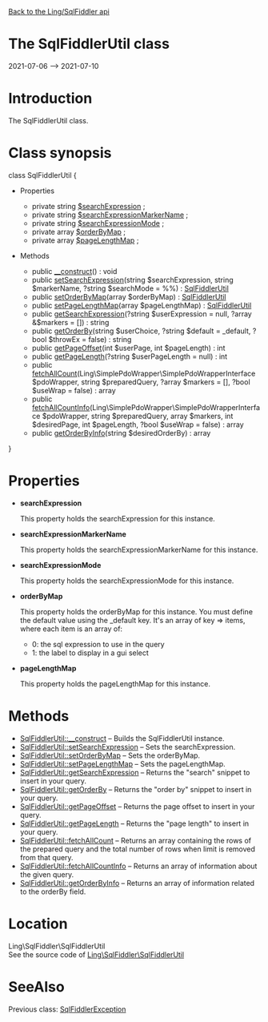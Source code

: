 [Back to the Ling/SqlFiddler api](https://github.com/lingtalfi/SqlFiddler/blob/master/doc/api/Ling/SqlFiddler.md)



The SqlFiddlerUtil class
================
2021-07-06 --> 2021-07-10






Introduction
============

The SqlFiddlerUtil class.



Class synopsis
==============


class <span class="pl-k">SqlFiddlerUtil</span>  {

- Properties
    - private string [$searchExpression](#property-searchExpression) ;
    - private string [$searchExpressionMarkerName](#property-searchExpressionMarkerName) ;
    - private string [$searchExpressionMode](#property-searchExpressionMode) ;
    - private array [$orderByMap](#property-orderByMap) ;
    - private array [$pageLengthMap](#property-pageLengthMap) ;

- Methods
    - public [__construct](https://github.com/lingtalfi/SqlFiddler/blob/master/doc/api/Ling/SqlFiddler/SqlFiddlerUtil/__construct.md)() : void
    - public [setSearchExpression](https://github.com/lingtalfi/SqlFiddler/blob/master/doc/api/Ling/SqlFiddler/SqlFiddlerUtil/setSearchExpression.md)(string $searchExpression, string $markerName, ?string $searchMode = %%) : [SqlFiddlerUtil](https://github.com/lingtalfi/SqlFiddler/blob/master/doc/api/Ling/SqlFiddler/SqlFiddlerUtil.md)
    - public [setOrderByMap](https://github.com/lingtalfi/SqlFiddler/blob/master/doc/api/Ling/SqlFiddler/SqlFiddlerUtil/setOrderByMap.md)(array $orderByMap) : [SqlFiddlerUtil](https://github.com/lingtalfi/SqlFiddler/blob/master/doc/api/Ling/SqlFiddler/SqlFiddlerUtil.md)
    - public [setPageLengthMap](https://github.com/lingtalfi/SqlFiddler/blob/master/doc/api/Ling/SqlFiddler/SqlFiddlerUtil/setPageLengthMap.md)(array $pageLengthMap) : [SqlFiddlerUtil](https://github.com/lingtalfi/SqlFiddler/blob/master/doc/api/Ling/SqlFiddler/SqlFiddlerUtil.md)
    - public [getSearchExpression](https://github.com/lingtalfi/SqlFiddler/blob/master/doc/api/Ling/SqlFiddler/SqlFiddlerUtil/getSearchExpression.md)(?string $userExpression = null, ?array &$markers = []) : string
    - public [getOrderBy](https://github.com/lingtalfi/SqlFiddler/blob/master/doc/api/Ling/SqlFiddler/SqlFiddlerUtil/getOrderBy.md)(string $userChoice, ?string $default = _default, ?bool $throwEx = false) : string
    - public [getPageOffset](https://github.com/lingtalfi/SqlFiddler/blob/master/doc/api/Ling/SqlFiddler/SqlFiddlerUtil/getPageOffset.md)(int $userPage, int $pageLength) : int
    - public [getPageLength](https://github.com/lingtalfi/SqlFiddler/blob/master/doc/api/Ling/SqlFiddler/SqlFiddlerUtil/getPageLength.md)(?string $userPageLength = null) : int
    - public [fetchAllCount](https://github.com/lingtalfi/SqlFiddler/blob/master/doc/api/Ling/SqlFiddler/SqlFiddlerUtil/fetchAllCount.md)(Ling\SimplePdoWrapper\SimplePdoWrapperInterface $pdoWrapper, string $preparedQuery, ?array $markers = [], ?bool $useWrap = false) : array
    - public [fetchAllCountInfo](https://github.com/lingtalfi/SqlFiddler/blob/master/doc/api/Ling/SqlFiddler/SqlFiddlerUtil/fetchAllCountInfo.md)(Ling\SimplePdoWrapper\SimplePdoWrapperInterface $pdoWrapper, string $preparedQuery, array $markers, int $desiredPage, int $pageLength, ?bool $useWrap = false) : array
    - public [getOrderByInfo](https://github.com/lingtalfi/SqlFiddler/blob/master/doc/api/Ling/SqlFiddler/SqlFiddlerUtil/getOrderByInfo.md)(string $desiredOrderBy) : array

}




Properties
=============

- <span id="property-searchExpression"><b>searchExpression</b></span>

    This property holds the searchExpression for this instance.
    
    

- <span id="property-searchExpressionMarkerName"><b>searchExpressionMarkerName</b></span>

    This property holds the searchExpressionMarkerName for this instance.
    
    

- <span id="property-searchExpressionMode"><b>searchExpressionMode</b></span>

    This property holds the searchExpressionMode for this instance.
    
    

- <span id="property-orderByMap"><b>orderByMap</b></span>

    This property holds the orderByMap for this instance.
    You must define the default value using the _default key.
    It's an array of key => items, where each item is an array of:
    - 0: the sql expression to use in the query
    - 1: the label to display in a gui select
    
    

- <span id="property-pageLengthMap"><b>pageLengthMap</b></span>

    This property holds the pageLengthMap for this instance.
    
    



Methods
==============

- [SqlFiddlerUtil::__construct](https://github.com/lingtalfi/SqlFiddler/blob/master/doc/api/Ling/SqlFiddler/SqlFiddlerUtil/__construct.md) &ndash; Builds the SqlFiddlerUtil instance.
- [SqlFiddlerUtil::setSearchExpression](https://github.com/lingtalfi/SqlFiddler/blob/master/doc/api/Ling/SqlFiddler/SqlFiddlerUtil/setSearchExpression.md) &ndash; Sets the searchExpression.
- [SqlFiddlerUtil::setOrderByMap](https://github.com/lingtalfi/SqlFiddler/blob/master/doc/api/Ling/SqlFiddler/SqlFiddlerUtil/setOrderByMap.md) &ndash; Sets the orderByMap.
- [SqlFiddlerUtil::setPageLengthMap](https://github.com/lingtalfi/SqlFiddler/blob/master/doc/api/Ling/SqlFiddler/SqlFiddlerUtil/setPageLengthMap.md) &ndash; Sets the pageLengthMap.
- [SqlFiddlerUtil::getSearchExpression](https://github.com/lingtalfi/SqlFiddler/blob/master/doc/api/Ling/SqlFiddler/SqlFiddlerUtil/getSearchExpression.md) &ndash; Returns the "search" snippet to insert in your query.
- [SqlFiddlerUtil::getOrderBy](https://github.com/lingtalfi/SqlFiddler/blob/master/doc/api/Ling/SqlFiddler/SqlFiddlerUtil/getOrderBy.md) &ndash; Returns the "order by" snippet to insert in your query.
- [SqlFiddlerUtil::getPageOffset](https://github.com/lingtalfi/SqlFiddler/blob/master/doc/api/Ling/SqlFiddler/SqlFiddlerUtil/getPageOffset.md) &ndash; Returns the page offset to insert in your query.
- [SqlFiddlerUtil::getPageLength](https://github.com/lingtalfi/SqlFiddler/blob/master/doc/api/Ling/SqlFiddler/SqlFiddlerUtil/getPageLength.md) &ndash; Returns the "page length" to insert in your query.
- [SqlFiddlerUtil::fetchAllCount](https://github.com/lingtalfi/SqlFiddler/blob/master/doc/api/Ling/SqlFiddler/SqlFiddlerUtil/fetchAllCount.md) &ndash; Returns an array containing the rows of the prepared query and the total number of rows when limit is removed from that query.
- [SqlFiddlerUtil::fetchAllCountInfo](https://github.com/lingtalfi/SqlFiddler/blob/master/doc/api/Ling/SqlFiddler/SqlFiddlerUtil/fetchAllCountInfo.md) &ndash; Returns an array of information about the given query.
- [SqlFiddlerUtil::getOrderByInfo](https://github.com/lingtalfi/SqlFiddler/blob/master/doc/api/Ling/SqlFiddler/SqlFiddlerUtil/getOrderByInfo.md) &ndash; Returns an array of information related to the orderBy field.





Location
=============
Ling\SqlFiddler\SqlFiddlerUtil<br>
See the source code of [Ling\SqlFiddler\SqlFiddlerUtil](https://github.com/lingtalfi/SqlFiddler/blob/master/SqlFiddlerUtil.php)



SeeAlso
==============
Previous class: [SqlFiddlerException](https://github.com/lingtalfi/SqlFiddler/blob/master/doc/api/Ling/SqlFiddler/Exception/SqlFiddlerException.md)<br>
